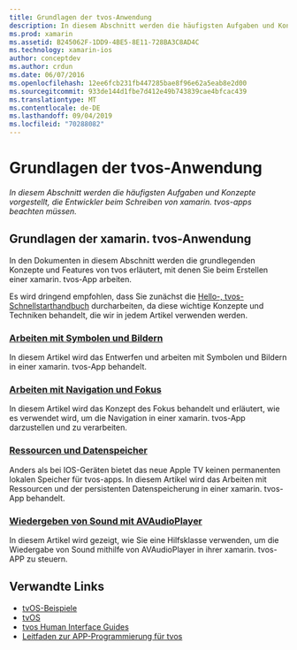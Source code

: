 ```yaml
---
title: Grundlagen der tvos-Anwendung
description: In diesem Abschnitt werden die häufigsten Aufgaben und Konzepte vorgestellt, die Entwickler beim Schreiben von xamarin. tvos-apps beachten müssen.
ms.prod: xamarin
ms.assetid: B245062F-1DD9-4BE5-8E11-728BA3C8AD4C
ms.technology: xamarin-ios
author: conceptdev
ms.author: crdun
ms.date: 06/07/2016
ms.openlocfilehash: 12ee6fcb231fb447285bae8f96e62a5eab8e2d00
ms.sourcegitcommit: 933de144d1fbe7d412e49b743839cae4bfcac439
ms.translationtype: MT
ms.contentlocale: de-DE
ms.lasthandoff: 09/04/2019
ms.locfileid: "70288082"
---
```

# <a name="tvos-application-fundamentals"></a>Grundlagen der tvos-Anwendung

_In diesem Abschnitt werden die häufigsten Aufgaben und Konzepte vorgestellt, die Entwickler beim Schreiben von xamarin. tvos-apps beachten müssen._

<a name="Xamarin.tvOS-Application-Fundamentals" />

## <a name="xamarintvos-application-fundamentals"></a>Grundlagen der xamarin. tvos-Anwendung

In den Dokumenten in diesem Abschnitt werden die grundlegenden Konzepte und Features von tvos erläutert, mit denen Sie beim Erstellen einer xamarin. tvos-App arbeiten.

Es wird dringend empfohlen, dass Sie zunächst die [Hello-, tvos-Schnellstarthandbuch](~/ios/tvos/get-started/hello-tvos.md) durcharbeiten, da diese wichtige Konzepte und Techniken behandelt, die wir in jedem Artikel verwenden werden.

<a name="Working-with-Icons-and-Images" />

### <a name="working-with-icons-and-imagesiostvosapp-fundamentalsicons-imagesmd"></a>[Arbeiten mit Symbolen und Bildern](~/ios/tvos/app-fundamentals/icons-images.md)

In diesem Artikel wird das Entwerfen und arbeiten mit Symbolen und Bildern in einer xamarin. tvos-App behandelt.

<a name="Working-with-Navigation-and-Focus" />

### <a name="working-with-navigation-and-focusiostvosapp-fundamentalsnavigation-focusmd"></a>[Arbeiten mit Navigation und Fokus](~/ios/tvos/app-fundamentals/navigation-focus.md)

In diesem Artikel wird das Konzept des Fokus behandelt und erläutert, wie es verwendet wird, um die Navigation in einer xamarin. tvos-App darzustellen und zu verarbeiten.

<a name="Resources-and-Data-Storage" />

### <a name="resources-and-data-storageiostvosapp-fundamentalsresources-data-storagemd"></a>[Ressourcen und Datenspeicher](~/ios/tvos/app-fundamentals/resources-data-storage.md)

Anders als bei IOS-Geräten bietet das neue Apple TV keinen permanenten lokalen Speicher für tvos-apps. In diesem Artikel wird das Arbeiten mit Ressourcen und der persistenten Datenspeicherung in einer xamarin. tvos-App behandelt.

<a name="Playing-Sound-with-AVAudioPlayer" />

### <a name="playing-sound-with-avaudioplayeriostvosapp-fundamentalssoundsmd"></a>[Wiedergeben von Sound mit AVAudioPlayer](~/ios/tvos/app-fundamentals/sounds.md)

In diesem Artikel wird gezeigt, wie Sie eine Hilfsklasse verwenden, um die Wiedergabe von Sound mithilfe von AVAudioPlayer in ihrer xamarin. tvos-APP zu steuern.

## <a name="related-links"></a>Verwandte Links

- [tvOS-Beispiele](https://docs.microsoft.com/samples/browse/?products=xamarin&term=Xamarin.iOS+tvOS)
- [tvOS](https://developer.apple.com/tvos/)
- [tvos Human Interface Guides](https://developer.apple.com/tvos/human-interface-guidelines/)
- [Leitfaden zur APP-Programmierung für tvos](https://developer.apple.com/library/prerelease/tvos/documentation/General/Conceptual/AppleTV_PG/)
